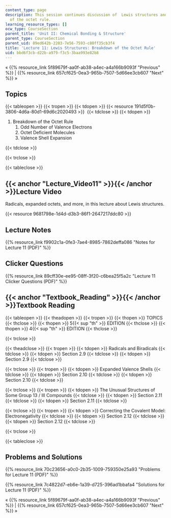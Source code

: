 ```yaml
---
content_type: page
description: This session continues discussion of  Lewis structures and the breakdown
  of the octet rule.
learning_resource_types: []
ocw_type: CourseSection
parent_title: 'Unit II: Chemical Bonding & Structure'
parent_type: CourseSection
parent_uid: 89ed642b-2203-7e56-7593-c80ff35cb3f4
title: 'Lecture 11: Lewis Structures: Breakdown of the Octet Rule'
uid: bbd6f3cb-d22b-a979-f3c5-3baa993e82b8
---
```


« {{% resource_link 5f89679f-aa0f-ab38-a4ec-a4a166b9093f "Previous" %}} | {{% resource_link 657cf625-0ea3-965b-7507-5d66ee3cb607 "Next" %}} »

Topics
------

{{< tableopen >}}
{{< tropen >}}
{{< tdopen >}}
{{< resource 191d5f0b-3806-4d6a-80d1-69d6c2020493 >}} 
{{< tdclose >}}
{{< tdopen >}}


1.  Breakdown of the Octet Rule
    1.  Odd Number of Valence Electrons
    2.  Octet Deficient Molecules
    3.  Valence Shell Expansion


{{< tdclose >}}

{{< trclose >}}

{{< tableclose >}}

{{< anchor "Lecture_Video11" >}}{{< /anchor >}}Lecture Video
------------------------------------------------------------

Radicals, expanded octets, and more, in this lecture about Lewis structures.

{{< resource 9681798e-1d4d-d3b3-86f1-2647217ddc80 >}}

Lecture Notes
-------------

{{% resource_link f9902c1a-0fe3-7ae4-8985-7862deffa086 "Notes for Lecture 11 (PDF)" %}}

Clicker Questions
-----------------

{{% resource_link 89cff30e-ee95-08ff-3f20-c6bea25f5a2c "Lecture 11 Clicker Questions (PDF)" %}}

{{< anchor "Textbook_Reading" >}}{{< /anchor >}}Textbook Reading
----------------------------------------------------------------

{{< tableopen >}}
{{< theadopen >}}
{{< tropen >}}
{{< thopen >}}
TOPICS
{{< thclose >}}
{{< thopen >}}
5{{< sup "th" >}} EDITION
{{< thclose >}}
{{< thopen >}}
4{{< sup "th" >}} EDITION
{{< thclose >}}

{{< trclose >}}

{{< theadclose >}}
{{< tropen >}}
{{< tdopen >}}
Radicals and Biradicals
{{< tdclose >}}
{{< tdopen >}}
Section 2.9
{{< tdclose >}}
{{< tdopen >}}
Section 2.9
{{< tdclose >}}

{{< trclose >}}
{{< tropen >}}
{{< tdopen >}}
Expanded Valence Shells
{{< tdclose >}}
{{< tdopen >}}
Section 2.10
{{< tdclose >}}
{{< tdopen >}}
Section 2.10
{{< tdclose >}}

{{< trclose >}}
{{< tropen >}}
{{< tdopen >}}
The Unusual Structures of Some Group 13 / III Compounds
{{< tdclose >}}
{{< tdopen >}}
Section 2.11
{{< tdclose >}}
{{< tdopen >}}
Section 2.11
{{< tdclose >}}

{{< trclose >}}
{{< tropen >}}
{{< tdopen >}}
Correcting the Covalent Model: Electronegativity
{{< tdclose >}}
{{< tdopen >}}
Section 2.12
{{< tdclose >}}
{{< tdopen >}}
Section 2.12
{{< tdclose >}}

{{< trclose >}}

{{< tableclose >}}

Problems and Solutions
----------------------

{{% resource_link 70c23656-a0c0-2b35-1009-759350e25a93 "Problems for Lecture 11 (PDF)" %}}

{{% resource_link 7c4822d7-eb6e-1a39-d725-396ad1bbafa4 "Solutions for Lecture 11 (PDF)" %}}

« {{% resource_link 5f89679f-aa0f-ab38-a4ec-a4a166b9093f "Previous" %}} | {{% resource_link 657cf625-0ea3-965b-7507-5d66ee3cb607 "Next" %}} »